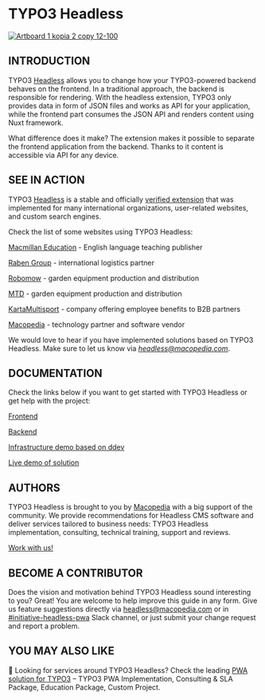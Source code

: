 # TYPO3 Headless

[![Artboard 1 kopia 2 copy 12-100](https://user-images.githubusercontent.com/110533329/195363160-da91523b-71ed-4356-a521-c46a369d1b7f.jpg)](https://macopedia.com/products/typo3-headless-and-pwa?utm_source=GitHub)

## INTRODUCTION

TYPO3 [Headless](https://github.com/TYPO3-Headless/headless) allows you to change how your TYPO3-powered backend behaves on the frontend. In a traditional approach, the backend is responsible for rendering. With the headless extension, TYPO3 only provides data in form of JSON files and works as API for your application, while the frontend part consumes the JSON API and renders content using Nuxt framework.

What difference does it make?
The extension makes it possible to separate the frontend application from the backend. Thanks to it content is accessible via API for any device.

## SEE IN ACTION

TYPO3 [Headless](https://github.com/TYPO3-Headless/headless) is a stable and officially [verified extension](https://typo3.com/typo3-cms/verified-extensions-integrations-for-typo3/extensions/headless-extension-for-typo3) that was implemented for many international organizations, user-related websites, and custom search engines.

Check the list of some websites using TYPO3 Headless:

[Macmillan Education](https://www.macmillanenglish.com/) -
English language teaching publisher

[Raben Group](https://www.raben-group.com/) -
international logistics partner

[Robomow](https://robomow.com/) -
garden equipment production and distribution

[MTD](https://mtd-en.com/) -
garden equipment production and distribution

[KartaMultisport](https://www.kartamultisport.pl/en/) -
company offering employee benefits to B2B partners

[Macopedia](https://macopedia.com/) -
technology partner and software vendor

We would love to hear if you have implemented solutions based on TYPO3 Headless. Make sure to let us know via *headless@macopedia.com*.

## DOCUMENTATION

Check the links below if you want to get started with TYPO3 Headless or get help with the project:

[Frontend](https://typo3-headless.github.io/nuxt-typo3/)

[Backend](https://docs.typo3.org/p/friendsoftypo3/headless/main/en-us/Index.html)

[Infrastructure demo based on ddev](https://github.com/TYPO3-Headless/pwa-demo)

[Live demo of solution](https://demo.t3pwa.com/)

## AUTHORS

TYPO3 Headless is brought to you by [Macopedia](https://macopedia.com/?utm_source=GitHub) with a big support of the community. We provide recommendations for Headless CMS software and deliver services tailored to business needs: TYPO3 Headless implementation, consulting, technical training, support and reviews. 

[Work with us!](https://macopedia.com/products/t3-headless?utm_source=GitHub)

## BECOME A CONTRIBUTOR

Does the vision and motivation behind TYPO3 Headless sound interesting to you? Great! You are welcome to help improve this guide in any form. Give us feature suggestions directly via headless@macopedia.com or in [#initiative-headless-pwa](https://typo3.slack.com/archives/CDJK80WV6) Slack channel, or just submit your change request and report a problem.

## YOU MAY ALSO LIKE
:pushpin: Looking for services around TYPO3 Headless? Check the leading [PWA solution for TYPO3](https://t3pwa.com/?utm_source=GitHub) – TYPO3 PWA Implementation, Consulting & SLA Package, Education Package, Custom Project.
